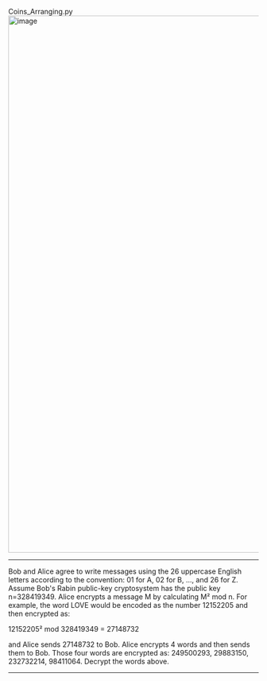 Coins_Arranging.py
<img width="1920" height="1080" alt="image" src="https://github.com/user-attachments/assets/ca55b824-68e1-45ed-964e-8849620b46af" />

---

Bob and Alice agree to write messages using the 26 uppercase English letters according to the convention: 01 for A, 02 for B, ..., and 26 for Z. Assume Bob's Rabin public-key cryptosystem has the public key n=328419349. Alice encrypts a message M by calculating M² mod n. For example, the word LOVE would be encoded as the number 12152205 and then encrypted as:

12152205² mod 328419349 = 27148732

and Alice sends 27148732 to Bob. Alice encrypts 4 words and then sends them to Bob. Those four words are encrypted as:
249500293, 29883150, 232732214, 98411064.
Decrypt the words above.

---
